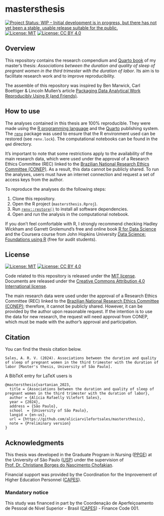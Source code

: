 
<!-- README.md is generated from README.Rmd. Please edit that file -->

# mastersthesis

<!-- badges: start -->

[![Project Status: WIP – Initial development is in progress, but there
has not yet been a stable, usable release suitable for the
public.](https://www.repostatus.org/badges/latest/wip.svg)](https://www.repostatus.org/#wip)
[![License:
MIT](https://img.shields.io/badge/license-MIT-green)](https://choosealicense.com/licenses/mit/)
[![License: CC BY
4.0](https://img.shields.io/badge/License-CC_BY_4.0-lightgrey.svg)](https://creativecommons.org/licenses/by/4.0/)
<!-- badges: end -->

## Overview

This repository contains the research compendium and [Quarto
book](https://quarto.org/docs/books/) of my master’s thesis:
*Associations between the duration and quality of sleep of pregnant
women in the third trimester with the duration of labor*. Its aim is to
facilitate research work and to improve reproducibility.

The assemble of this repository was inspired by Ben Marwick, Carl
Boettiger & Lincoln Mullen’s article [Packaging Data Analytical Work
Reproducibly Using R (and
Friends)](https://doi.org/10.1080/00031305.2017.1375986).

## How to use

The analyses contained in this thesis are 100% reproducible. They were
made using the [R programming language](https://www.r-project.org/) and
the [Quarto](https://quarto.org/) publishing system. The
[`renv`](https://rstudio.github.io/renv/) package was used to ensure
that the R environment used can be restored (see `renv.lock`). The
computational notebooks can be found in the `qmd` directory.

It’s important to note that some restrictions apply to the availability
of the main research data, which were used under the approval of a
Research Ethics Committee (REC) linked to the [Brazilian National
Research Ethics Committee
(CONEP)](https://conselho.saude.gov.br/Web_comissoes/conep/index.html).
As a result, this data cannot be publicly shared. To run the analyses,
users must have an internet connection and request a set of access keys
from the author.

To reproduce the analyses do the following steps:

1.  Clone this repository.
2.  Open the R project (`mastersthesis.Rproj`).
3.  Run
    [`renv::restore()`](https://rstudio.github.io/renv//reference/restore.html)
    to install all software dependencies.
4.  Open and run the analysis in the computational notebook.

If you don’t feel comfortable with R, I strongly recommend checking
Hadley Wickham and Garrett Grolemund’s free and online book [R for Data
Science](https://r4ds.had.co.nz/) and the Coursera course from John
Hopkins University [Data Science: Foundations using
R](https://www.coursera.org/specializations/data-science-foundations-r)
(free for audit students).

## License

[![License:
MIT](https://img.shields.io/badge/license-MIT-green)](https://opensource.org/license/mit/)
[![License: CC BY
4.0](https://img.shields.io/badge/License-CC_BY_4.0-lightgrey.svg)](https://creativecommons.org/licenses/by/4.0/)

Code related to this repository is released under the [MIT
license](https://opensource.org/license/mit/). Documents are released
under the [Creative Commons Attribution 4.0 International
license](https://creativecommons.org/licenses/by/4.0/).

The main research data were used under the approval of a Research Ethics
Committee (REC) linked to the [Brazilian National Research Ethics
Committee
(CONEP)](https://conselho.saude.gov.br/Web_comissoes/conep/index.html);
therefore, it cannot be publicly shared. However, it can be provided by
the author upon reasonable request. If the intention is to use the data
for new research, the request will need approval from CONEP, which must
be made with the author’s approval and participation.

## Citation

You can find the thesis citation below.

    Sales, A. R. V. (2024). Associations between the duration and quality of sleep of pregnant women in the third trimester with the duration of labor [Master's thesis, University of São Paulo].

A BibTeX entry for LaTeX users is

    @mastersthesis{vartanian_2023,
      title = {Associations between the duration and quality of sleep of pregnant women in the third trimester with the duration of labor},
      author = {Alícia Rafaelly Vilefort Sales},
      year = {2024},
      address = {São Paulo},
      school  = {University of São Paulo},
      langid = {en-us},
      url = {https://github.com/aliciarvilefortsales/mastersthesis},
      note = {Preliminary version}
    }

## Acknowledgments

This thesis was developed in the Graduate Program in Nursing
([PPGE](http://www2.ee.usp.br/posgraduacao/ppge/index.php/home)) at the
University of São Paulo ([USP](https://www5.usp.br/)) under the
supervision of [Prof. Dr. Christiane Borges do Nascimento
Chofakian](https://orcid.org/0000-0002-5953-3296).

Financial support was provided by the Coordination for the Improvement
of Higher Education Personnel ([CAPES](https://www.gov.br/capes/)).

### Mandatory notice

This study was financed in part by the Coordenação de Aperfeiçoamento de
Pessoal de Nível Superior - Brasil
([CAPES](https://www.gov.br/capes/)) - Finance Code 001.
